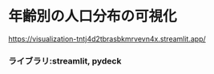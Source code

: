 # 年齢別の人口分布の可視化
https://visualization-tntj4d2tbrasbkmrvevn4x.streamlit.app/

### ライブラリ:streamlit, pydeck
